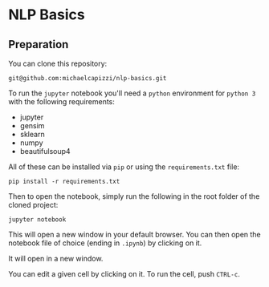# NLP Basics

## Preparation

You can clone this repository:

```
git@github.com:michaelcapizzi/nlp-basics.git
```

To run the `jupyter` notebook you'll need a `python` environment for `python 3` with the following requirements:

 - jupyter
 - gensim
 - sklearn
 - numpy
 - beautifulsoup4

All of these can be installed via `pip` or using the `requirements.txt` file:

```
pip install -r requirements.txt
```

Then to open the notebook, simply run the following in the root folder of the cloned project:

```
jupyter notebook
```

This will open a new window in your default browser.  You can then open the notebook file of choice (ending in `.ipynb`) by clicking on it.

It will open in a new window.

You can edit a given cell by clicking on it.  To run the cell, push `CTRL-c`.




